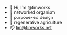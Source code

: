 - 👋 Hi, I’m @timworks
- 👀 networked organism
- 🌱 purpose-led design
- 💞️ regenerative agriculture
- 📫 tim@timworks.net

<!---
timworks-zz/timworks-zz is a ✨ special ✨ repository because its `README.md` (this file) appears on your GitHub profile.
You can click the Preview link to take a look at your changes.
--->
